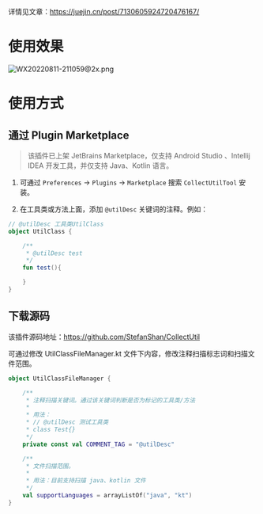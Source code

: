 详情见文章：https://juejin.cn/post/7130605924720476167/
# 使用效果
![WX20220811-211059@2x.png](https://p6-juejin.byteimg.com/tos-cn-i-k3u1fbpfcp/572e4361f7bb4548bbc8cb1dc5dbae63~tplv-k3u1fbpfcp-watermark.image?)
# 使用方式

## 通过 Plugin Marketplace

> 该插件已上架 JetBrains Marketplace，仅支持 Android Studio 、Intellij IDEA 开发工具，并仅支持 Java、Kotlin 语言。

1. 可通过 `Preferences` -> `Plugins` -> `Marketplace` 搜索 `CollectUtilTool` 安装。
  
2. 在工具类或方法上面，添加 `@utilDesc` 关键词的注释。例如：
  
  ```kotlin
  // @utilDesc 工具类UtilClass
  object UtilClass {
  
      /**
       * @utilDesc test
       */
      fun test(){
  
      }
  }
  ```
  

## 下载源码

该插件源码地址：https://github.com/StefanShan/CollectUtil

可通过修改 UtilClassFileManager.kt 文件下内容，修改注释扫描标志词和扫描文件范围。

```kotlin
object UtilClassFileManager {

    /**
     * 注释扫描关键词。通过该关键词判断是否为标记的工具类/方法
     *
     * 用法：
     * // @utilDesc 测试工具类
     * class Test{}
     */
    private const val COMMENT_TAG = "@utilDesc"

    /**
     * 文件扫描范围。
     *
     * 用法：目前支持扫描 java、kotlin 文件
     */
    val supportLanguages = arrayListOf("java", "kt")
}
```
